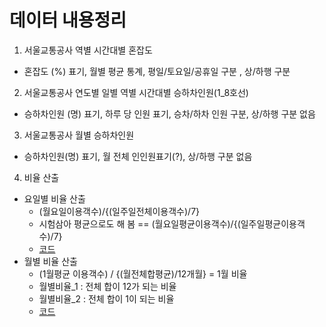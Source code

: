 # 데이터 내용정리
1. 서울교통공사 역별 시간대별 혼잡도
  * 혼잡도 (%) 표기, 월별 평균 통계, 평일/토요일/공휴일 구분 , 상/하행 구분

2. 서울교통공사 연도별 일별 역별 시간대별 승하차인원(1_8호선)
  * 승하차인원 (명) 표기, 하루 당 인원 표기, 승차/하차 인원 구분, 상/하행 구분 없음

3. 서울교통공사 월별 승하차인원
  * 승하차인원(명) 표기, 월 전체 인인원표기(?), 상/하행 구분 없음

4. 비율 산출
  * 요일별 비율 산출
    - (월요일이용객수)/{(일주일전체이용객수)/7}
    - 시험삼아 평균으로도 해 봄 == (월요일평균이용객수)/{(일주일평균이용객수)/7}
    - [코드](https://github.com/mizima1015/multi_semi_project/blob/main/기상조건_대중교통/crawling/요일별비율구하기.ipynb)
   * 월별 비율 산출
     - (1월평균 이용객수) / {(월전체합평균)/12개월} = 1월 비율
     - 월별비율_1 : 전체 합이 12가 되는 비율
     - 월별비율_2 : 전체 합이 1이 되는 비율
     - [코드](https://github.com/mizima1015/multi_semi_project/blob/main/기상조건_대중교통/crawling/월별_비율_구하기.ipynb)

